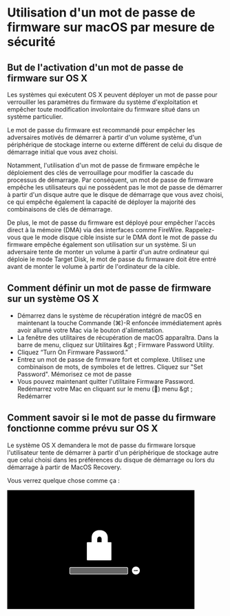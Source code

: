# Utilisation d'un mot de passe de firmware sur macOS par mesure de sécurité

## But de l'activation d'un mot de passe de firmware sur OS X

Les systèmes qui exécutent OS X peuvent déployer un mot de passe pour verrouiller les paramètres du firmware du système d'exploitation et empêcher toute modification involontaire du firmware situé dans un système particulier.

Le mot de passe du firmware est recommandé pour empêcher les adversaires motivés de démarrer à partir d'un volume système, d'un périphérique de stockage interne ou externe différent de celui du disque de démarrage initial que vous avez choisi.

Notamment, l'utilisation d'un mot de passe de firmware empêche le déploiement des clés de verrouillage pour modifier la cascade du processus de démarrage. Par conséquent, un mot de passe de firmware empêche les utilisateurs qui ne possèdent pas le mot de passe de démarrer à partir d'un disque autre que le disque de démarrage que vous avez choisi, ce qui empêche également la capacité de déployer la majorité des combinaisons de clés de démarrage.

De plus, le mot de passe du firmware est déployé pour empêcher l'accès direct à la mémoire \(DMA\) via des interfaces comme FireWire. Rappelez-vous que le mode disque cible insiste sur le DMA dont le mot de passe du firmware empêche également son utilisation sur un système. Si un adversaire tente de monter un volume à partir d'un autre ordinateur qui déploie le mode Target Disk, le mot de passe du firmaware doit être entré avant de monter le volume à partir de l'ordinateur de la cible.

## Comment définir un mot de passe de firmware sur un système OS X

- Démarrez dans le système de récupération intégré de macOS en maintenant la touche Commande \(⌘\)-R enfoncée immédiatement après avoir allumé votre Mac via le bouton d'alimentation.
- La fenêtre des utilitaires de récupération de macOS apparaîtra. Dans la barre de menu, cliquez sur Utilitaires &gt ; Firmware Password Utility.
- Cliquez “Turn On Firmware Password.”
- Entrez un mot de passe de firmware fort et complexe. Utilisez une combinaison de mots, de symboles et de lettres. Cliquez sur "Set Password". Mémorisez ce mot de passe
- Vous pouvez maintenant quitter l'utilitaire Firmware Password. Redémarrez votre Mac en cliquant sur le menu \(\) menu &gt ; Redémarrer

## Comment savoir si le mot de passe du firmware fonctionne comme prévu sur OS X

Le système OS X demandera le mot de passe du firmware lorsque l'utilisateur tente de démarrer à partir d'un périphérique de stockage autre que celui choisi dans les préférences du disque de démarrage ou lors du démarrage à partir de MacOS Recovery.

Vous verrez quelque chose comme ça :

![guide-to-encrypting-mac-os-x-with-filevault-eight](/assets/guide-to-encrypting-mac-os-x-with-filevault-eight.png)

